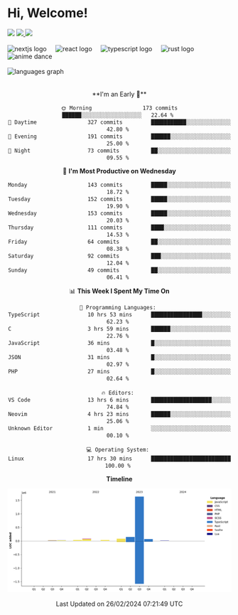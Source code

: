 <div align="center">
  <h1 align="left">
    Hi, Welcome!
  </h1>
  <div align="left">
    <div>
      <img src="https://img.shields.io/github/followers/kraken-afk.svg?style=social&label=Follow&maxAge=2592000" />
      <a href="https://twitter.com/trshppl">
        <img src="https://img.shields.io/twitter/follow/trshppl" />
      </a>
      <a href="https://nv-me.vercel.app">
        <img src="https://img.shields.io/badge/visit-my_site-blue" />
      </a>
    </div>
    <br />
    <div>
      <img src="https://skillicons.dev/icons?i=nextjs" height="40" alt="nextjs logo" />
      <img width="12" />
      <img src="https://skillicons.dev/icons?i=react" height="40" alt="react logo" />
      <img width="12" />
      <img src="https://skillicons.dev/icons?i=ts" height="40" alt="typescript logo" />
      <img width="12" />
      <img src="https://skillicons.dev/icons?i=rust" height="40" alt="rust logo" />
      <img src="https://media.tenor.com/sbvSVkB_hq8AAAAi/anime-dens.gif" alt="anime dance" height="40" />
    </div>
    <br />
    <div>
      <img src="https://github-readme-stats.vercel.app/api/top-langs?username=kraken-afk&locale=en&hide_title=false&layout=compact&card_width=320&langs_count=6&theme=rose_pine&hide_border=true&order=2" height="150" alt="languages graph" />
    </div>
  </div>
  <br />
  <br/>
  <!--START_SECTION:waka-->
**I'm an Early 🐤** 

```text
🌞 Morning                173 commits         ██████░░░░░░░░░░░░░░░░░░░   22.64 % 
🌆 Daytime                327 commits         ███████████░░░░░░░░░░░░░░   42.80 % 
🌃 Evening                191 commits         ██████░░░░░░░░░░░░░░░░░░░   25.00 % 
🌙 Night                  73 commits          ██░░░░░░░░░░░░░░░░░░░░░░░   09.55 % 
```
📅 **I'm Most Productive on Wednesday** 

```text
Monday                   143 commits         █████░░░░░░░░░░░░░░░░░░░░   18.72 % 
Tuesday                  152 commits         █████░░░░░░░░░░░░░░░░░░░░   19.90 % 
Wednesday                153 commits         █████░░░░░░░░░░░░░░░░░░░░   20.03 % 
Thursday                 111 commits         ████░░░░░░░░░░░░░░░░░░░░░   14.53 % 
Friday                   64 commits          ██░░░░░░░░░░░░░░░░░░░░░░░   08.38 % 
Saturday                 92 commits          ███░░░░░░░░░░░░░░░░░░░░░░   12.04 % 
Sunday                   49 commits          ██░░░░░░░░░░░░░░░░░░░░░░░   06.41 % 
```


📊 **This Week I Spent My Time On** 

```text
💬 Programming Languages: 
TypeScript               10 hrs 53 mins      ████████████████░░░░░░░░░   62.23 % 
C                        3 hrs 59 mins       ██████░░░░░░░░░░░░░░░░░░░   22.76 % 
JavaScript               36 mins             █░░░░░░░░░░░░░░░░░░░░░░░░   03.48 % 
JSON                     31 mins             █░░░░░░░░░░░░░░░░░░░░░░░░   02.97 % 
PHP                      27 mins             █░░░░░░░░░░░░░░░░░░░░░░░░   02.64 % 

🔥 Editors: 
VS Code                  13 hrs 6 mins       ███████████████████░░░░░░   74.84 % 
Neovim                   4 hrs 23 mins       ██████░░░░░░░░░░░░░░░░░░░   25.06 % 
Unknown Editor           1 min               ░░░░░░░░░░░░░░░░░░░░░░░░░   00.10 % 

💻 Operating System: 
Linux                    17 hrs 30 mins      █████████████████████████   100.00 % 
```

**Timeline**

![Lines of Code chart](https://raw.githubusercontent.com/kraken-afk/kraken-afk/main/assets/bar_graph.png)


 Last Updated on 26/02/2024 07:21:49 UTC
<!--END_SECTION:waka-->
</div>
<br />